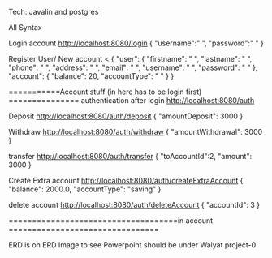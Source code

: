 Tech: Javalin and postgres

All Syntax

Login account   <http://localhost:8080/login>
{
"username":" ",
"password":" "
}

Register User/ New account <
{
"user": {
"firstname": " ",
"lastname": " ",
"phone": " ",
"address": " ",
"email": " ",
"username": " ",
"password": " "
},
"account":
{
"balance": 20,
"accountType": " "
}
}



===========Account stuff  (in here has to be login first) ===============
authentication after login <http://localhost:8080/auth>

Deposit <http://localhost:8080/auth/deposit>
{
"amountDeposit": 3000
}

Withdraw <http://localhost:8080/auth/withdraw>
{
"amountWithdrawal": 3000
}

transfer <http://localhost:8080/auth/transfer>
{
"toAccountId":2,
"amount": 3000
}

Create Extra account <http://localhost:8080/auth/createExtraAccount>
{
"balance": 2000.0,
"accountType": "saving"
}

delete account <http://localhost:8080/auth/deleteAccount>
{
"accountId": 3
}




====================================in account ================================

ERD is on ERD Image 
to see Powerpoint should be under Waiyat project-0
